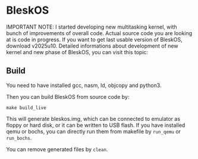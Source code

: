 # BleskOS

IMPORTANT NOTE: I started developing new multitasking kernel, with bunch of improvements of overall code. Actual source code you are looking at is code in progress. If you want to get last usable version of BleskOS, download v2025u10. Detailed informations about development of new kernel and new phase of BleskOS, you can visit this topic: 

## Build

You need to have installed gcc, nasm, ld, objcopy and python3.

Then you can build BleskOS from source code by:

```
make build_live
```

This will generate bleskos.img, which can be connected to emulator as floppy or hard disk, or it can be written to USB flash. If you have installed qemu or bochs, you can directly run them from makefile by `run_qemu` or `run_bochs`.

You can remove generated files by `clean`.